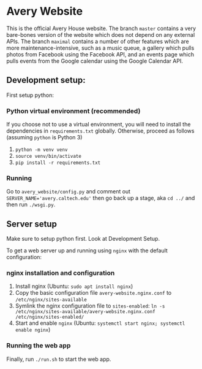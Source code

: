 # Avery Website

This is the official Avery House website. The branch `master` contains a very bare-bones version of the website which does not depend on any external APIs. The branch `maximal` contains a number of other features which are more maintenance-intensive, such as a music queue, a gallery which pulls photos from Facebook using the Facebook API, and an events page which pulls events from the Google calendar using the Google Calendar API.

## Development setup:
First setup python:
### Python virtual environment (recommended)

If you choose not to use a virtual environment, you will need to install the dependencies in `requirements.txt` globally. Otherwise, proceed as follows (assuming `python` is Python 3)

1. `python -m venv venv`
2. `source venv/bin/activate`
3. `pip install -r requirements.txt`

### Running
Go to `avery_website/config.py` and comment out `SERVER_NAME='avery.caltech.edu'` then go back up a stage, aka `cd ../` and then run `./wsgi.py`.

## Server setup
Make sure to setup python first. Look at Development Setup.

To get a web server up and running using `nginx` with the default configuration:

### nginx installation and configuration

1. Install nginx (Ubuntu: `sudo apt install nginx`)
2. Copy the basic configuration file `avery-website.nginx.conf` to `/etc/nginx/sites-available`
3. Symlink the nginx configuration file to `sites-enabled`: `ln -s /etc/nginx/sites-available/avery-website.nginx.conf /etc/nginx/sites-enabled/`
4. Start and enable `nginx` (Ubuntu: `systemctl start nginx; systemctl enable nginx`)


### Running the web app

Finally, run `./run.sh` to start the web app.
